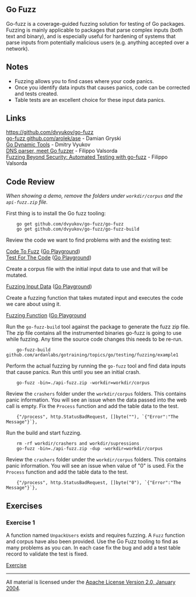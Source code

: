 ## Go Fuzz

Go-fuzz is a coverage-guided fuzzing solution for testing of Go packages. Fuzzing is mainly applicable to packages that parse complex inputs (both text and binary), and is especially useful for hardening of systems that parse inputs from potentially malicious users (e.g. anything accepted over a network).

## Notes

* Fuzzing allows you to find cases where your code panics.
* Once you identify data inputs that causes panics, code can be corrected and tests created.
* Table tests are an excellent choice for these input data panics.

## Links

https://github.com/dvyukov/go-fuzz  
[go-fuzz github.com/arolek/ase](https://medium.com/@dgryski/go-fuzz-github-com-arolek-ase-3c74d5a3150c#.xvq0ol2zj) - Damian Gryski  
[Go Dynamic Tools](https://www.youtube.com/watch?v=a9xrxRsIbSU) - Dmitry Vyukov  
[DNS parser, meet Go fuzzer](https://blog.cloudflare.com/dns-parser-meet-go-fuzzer) - Filippo Valsorda  
[Fuzzing Beyond Security: Automated Testing with go-fuzz](https://www.youtube.com/watch?v=kOZbFSM7PuI) - Filippo Valsorda  

## Code Review

_When showing a demo, remove the folders under `workdir/corpus` and the `api-fuzz.zip` file._

First thing is to install the Go fuzz tooling:

		go get github.com/dvyukov/go-fuzz/go-fuzz
		go get github.com/dvyukov/go-fuzz/go-fuzz-build

Review the code we want to find problems with and the existing test:

[Code To Fuzz](example1/example1.go) ([Go Playground](https://play.golang.org/p/zaapCBXYHZD))  
[Test For The Code](example1/example1_test.go) ([Go Playground](https://play.golang.org/p/Dq-A-amdnG5)) 

Create a corpus file with the initial input data to use and that will be mutated.

[Fuzzing Input Data](example1/workdir/corpus/input.txt) ([Go Playground](http://play.golang.org/p/RkYDgyQsF8))

Create a fuzzing function that takes mutated input and executes the code we care about using it.

[Fuzzing Function](example1/fuzzer.go) ([Go Playground](http://play.golang.org/p/ditM8pfOLm)

Run the `go-fuzz-build` tool against the package to generate the fuzz zip file. The zip file contains all the instrumented binaries go-fuzz is going to use while fuzzing. Any time the source code changes this needs to be re-run.

		go-fuzz-build github.com/ardanlabs/gotraining/topics/go/testing/fuzzing/example1

Perform the actual fuzzing by running the `go-fuzz` tool and find data inputs that cause panics. Run this until you see an initial crash.

		go-fuzz -bin=./api-fuzz.zip -workdir=workdir/corpus

Review the `crashers` folder under the `workdir/corpus` folders. This contains panic information. You will see an issue when the data passed into the web call is empty. Fix the `Process` function and add the table data to the test.

		{"/process", http.StatusBadRequest, []byte(""), `{"Error":"The Message"}`},

Run the build and start fuzzing.

		rm -rf workdir/crashers and workdir/supressions
		go-fuzz -bin=./api-fuzz.zip -dup -workdir=workdir/corpus

Review the `crashers` folder under the `workdir/corpus` folders. This contains panic information. You will see an issue when value of "0" is used. Fix the `Process` function and add the table data to the test.
		
		{"/process", http.StatusBadRequest, []byte("0"), `{"Error":"The Message"}`},

## Exercises

### Exercise 1

A function named `UnpackUsers` exists and requires fuzzing. A `Fuzz` function and corpus have also been provided. Use the Go Fuzz tooling to find as many problems as you can. In each case fix the bug and add a test table record to validate the test is fixed.

[Exercise](exercises/exercise1)
___
All material is licensed under the [Apache License Version 2.0, January 2004](http://www.apache.org/licenses/LICENSE-2.0).
